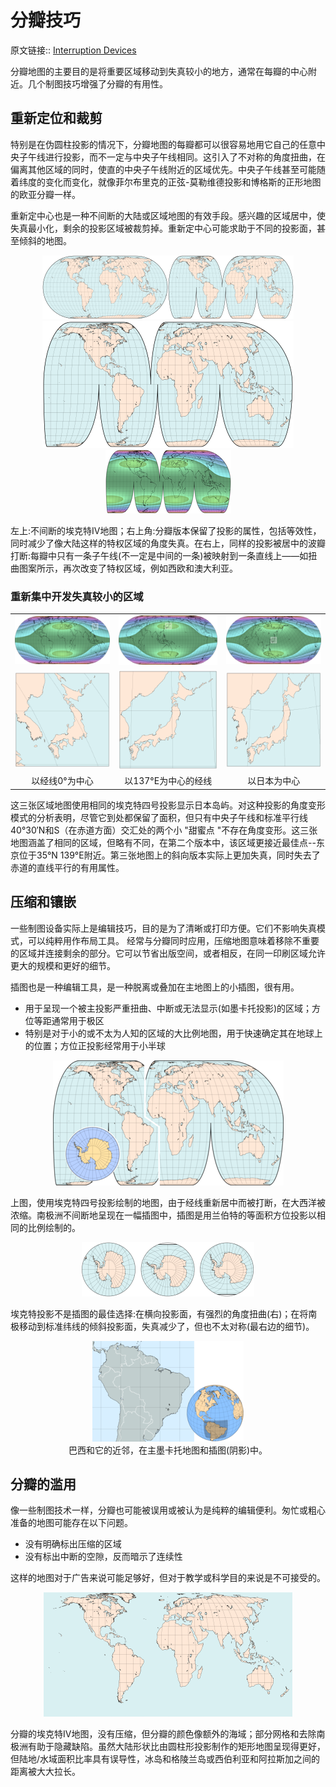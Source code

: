 # 分瓣技巧
原文链接:: [Interruption Devices](https://web.archive.org/web/20180708123512/http://www.progonos.com/furuti/MapProj/Normal/ProjInt/IntDev/intDev.html)

分瓣地图的主要目的是将重要区域移动到失真较小的地方，通常在每瓣的中心附近。几个制图技巧增强了分瓣的有用性。

## 重新定位和裁剪

特别是在伪圆柱投影的情况下，分瓣地图的每瓣都可以很容易地用它自己的任意中央子午线进行投影，而不一定与中央子午线相同。这引入了不对称的角度扭曲，在偏离其他区域的同时，使直的中央子午线附近的区域优先。中央子午线甚至可能随着纬度的变化而变化，就像菲尔布里克的正弦-莫勒维德投影和博格斯的正形地图的欧亚分瓣一样。

重新定中心也是一种不间断的大陆或区域地图的有效手段。感兴趣的区域居中，使失真最小化，剩余的投影区域被裁剪掉。重新定中心可能求助于不同的投影面，甚至倾斜的地图。

<div align="center"><img src="./asserts/image_1625406397946_0.png"/><img src="./asserts/image_1625406411796_0.png"/></div>

<div align="center"><img src="./asserts/image_1625406426855_0.png"/></div> 

<div align="center"><img src="./asserts/image_1625406434418_0.png"/></div>

左上:不间断的埃克特IV地图；右上角:分瓣版本保留了投影的属性，包括等效性，同时减少了像大陆这样的特权区域的角度失真。在右上，同样的投影被居中的波瓣打断:每瓣中只有一条子午线(不一定是中间的一条)被映射到一条直线上——如扭曲图案所示，再次改变了特权区域，例如西欧和澳大利亚。

### 重新集中开发失真较小的区域

<table>
<tr>
    <td><div align="center"><img src="./asserts/image_1625406563702_0.png"/></div></td>
    <td><div align="center"><img src="./asserts/image_1625406568547_0.png"/></div></td>
    <td><div align="center"><img src="./asserts/image_1625406573707_0.png"/></div></td>
</tr>
<tr>
    <td><div align="center"><img src="./asserts/image_1625406579496_0.png"/></div></td>
    <td><div align="center"><img src="./asserts/image_1625406583281_0.png"/></div></td>
    <td><div align="center"><img src="./asserts/image_1625406588112_0.png"/></div></td>
</tr>
<tr>
  <td><center>以经线0°为中心 </center></td>
  <td><center>以137°E为中心的经线</center> </td>
  <td><center>以日本为中心 </center></td>
</tr>
</table>

这三张区域地图使用相同的埃克特四号投影显示日本岛屿。对这种投影的角度变形模式的分析表明，尽管它到处都保留了面积，但只有中央子午线和标准平行线40°30′N和S（在赤道方面）交汇处的两个小 "甜蜜点 "不存在角度变形。这三张地图涵盖了相同的区域，但略有不同，在第二个版本中，该区域更接近最佳点--东京位于35°N 139°E附近。第三张地图上的斜向版本实际上更加失真，同时失去了赤道的直线平行的有用属性。

## 压缩和镶嵌

一些制图设备实际上是编辑技巧，目的是为了清晰或打印方便。它们不影响失真模式，可以纯粹用作布局工具。
经常与分瓣同时应用，压缩地图意味着移除不重要的区域并连接剩余的部分。它可以节省出版空间，或者相反，在同一印刷区域允许更大的规模和更好的细节。

插图也是一种编辑工具，是一种脱离或叠加在主地图上的小插图，很有用。

  * 用于呈现一个被主投影严重扭曲、中断或无法显示(如墨卡托投影)的区域；方位等距通常用于极区
  * 特别是对于小的或不太为人知的区域的大比例地图，用于快速确定其在地球上的位置；方位正投影经常用于小半球

<div align="center"><img src="./asserts/image_1625406968429_0.png"/></div> 
<p>上图，使用埃克特四号投影绘制的地图，由于经线重新居中而被打断，在大西洋被浓缩。南极洲不间断地呈现在一幅插图中，插图是用兰伯特的等面积方位投影以相同的比例绘制的。</p>
<div align="center"><img src="./asserts/image_1625407021528_0.png"/></div>
<p>埃克特投影不是插图的最佳选择:在横向投影面，有强烈的角度扭曲(右)；在将南极移动到标准纬线的倾斜投影面，失真减少了，但也不太对称(最右边的细节)。</p>
<div align="center"><img src="./asserts/image_1625407058772_0.png"/></div>
<center>巴西和它的近邻，在主墨卡托地图和插图(阴影)中。</center>


## 分瓣的滥用

像一些制图技术一样，分瓣也可能被误用或被认为是纯粹的编辑便利。匆忙或粗心准备的地图可能存在以下问题。

  * 没有明确标出压缩的区域
  * 没有标出中断的空隙，反而暗示了连续性

这样的地图对于广告来说可能足够好，但对于教学或科学目的来说是不可接受的。

<div align="center"><img src="./asserts/image_1625407164883_0.png"/></div> 
<p>分瓣的埃克特IV地图，没有压缩，但分瓣的颜色像额外的海域；部分网格和去除南极洲有助于隐藏缺陷。虽然大陆形状比由圆柱形投影制作的矩形地图呈现得更好，但陆地/水域面积比率具有误导性，冰岛和格陵兰岛或西伯利亚和阿拉斯加之间的距离被大大拉长。</p>